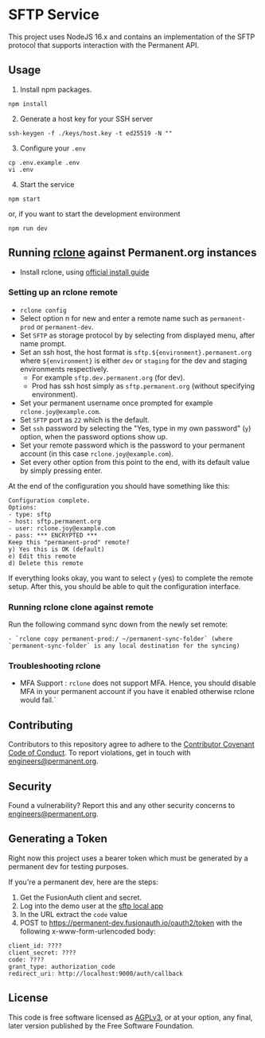 # SFTP Service

This project uses NodeJS 16.x and contains an implementation of the SFTP protocol that supports interaction with the Permanent API.

## Usage

1. Install npm packages.

```
npm install
```

2. Generate a host key for your SSH server

```
ssh-keygen -f ./keys/host.key -t ed25519 -N ""
```

3. Configure your `.env`

```
cp .env.example .env
vi .env
```

4. Start the service

```
npm start
```

or, if you want to start the development environment

```
npm run dev
```

## Running [rclone](https://rclone.org) against Permanent.org instances

- Install rclone, using [official install guide](https://rclone.org/install/)

### Setting up an rclone remote

- `rclone config`
- Select option n for new and enter a remote name such as `permanent-prod` or `permanent-dev`.
- Set `SFTP` as storage protocol by by selecting from displayed menu, after name prompt.
- Set an ssh host, the host format is `sftp.${environment}.permanent.org` where `${environment}` is either `dev` or `staging` for the dev and staging environments respectively.
    - For example `sftp.dev.permanent.org` (for dev).
    - Prod has ssh host simply as `sftp.permanent.org` (without specifying environment).
- Set your permanent username once prompted for example `rclone.joy@example.com`.
- Set `SFTP` port as `22` which is the default.
- Set `ssh` password by selecting the "Yes, type in my own password" (`y`) option, when the password options show up.
- Set your remote password which is the password to your permanent account (in this case `rclone.joy@example.com`).
- Set every other option from this point to the end, with its default value by simply pressing enter.

At the end of the configuration you should have something like this:

```
Configuration complete.
Options:
- type: sftp
- host: sftp.permanent.org
- user: rclone.joy@example.com
- pass: *** ENCRYPTED ***
Keep this "permanent-prod" remote?
y) Yes this is OK (default)
e) Edit this remote
d) Delete this remote
```
If everything looks okay, you want to select `y` (yes) to complete the remote setup. After this, you should be able to quit the configuration interface.

### Running rclone clone against remote

Run the following command sync down from the newly set remote:

    - `rclone copy permanent-prod:/ ~/permanent-sync-folder` (where `permanent-sync-folder` is any local destination for the syncing)

### Troubleshooting rclone

- MFA Support : `rclone` does not support MFA. Hence, you should disable MFA in your permanent account if you have it enabled otherwise rclone would fail.`

## Contributing

Contributors to this repository agree to adhere to the [Contributor Covenant Code of Conduct](CODE_OF_CONDUCT.md). To report violations, get in touch with engineers@permanent.org.

## Security

Found a vulnerability? Report this and any other security concerns to engineers@permanent.org.

## Generating a Token

Right now this project uses a bearer token which must be generated by a permanent dev for testing purposes.

If you're a permanent dev, here are the steps:

1. Get the FusionAuth client and secret.
2. Log into the demo user at the [sftp local app](https://permanent-dev.fusionauth.io/oauth2/authorize?client_id=53c713d5-ba07-472f-a79b-582767ff6d84&response_type=code&redirect_uri=http%3A%2F%2Flocalhost%3A9000%2Fauth%2Fcallback)
3. In the URL extract the `code` value
4. POST to https://permanent-dev.fusionauth.io/oauth2/token with the following x-www-form-urlencoded body:

```
client_id: ????
client_secret: ????
code: ????
grant_type: authorization_code
redirect_uri: http://localhost:9000/auth/callback
```

## License

This code is free software licensed as [AGPLv3](LICENSE), or at your option, any final, later version published by the Free Software Foundation.
